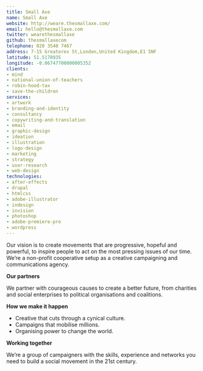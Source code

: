```yaml
---
title: Small Axe
name: Small Axe
website: http://weare.thesmallaxe.com/
email: hello@thesmallaxe.com
twitter: wearethesmallaxe
github: thesmallaxecom
telephone: 020 3540 7467
address: 7-15 Greatorex St,London,United Kingdom,E1 5NF
latitude: 51.5178935
longitude: -0.06747700000005352
clients:
- mind
- national-union-of-teachers
- robin-hood-tax
- save-the-children
services:
- artwork
- branding-and-identity
- consultancy
- copywriting-and-translation
- email
- graphic-design
- ideation
- illustration
- logo-design
- marketing
- strategy
- user-research
- web-design
technologies:
- after-effects
- drupal
- htmlcss
- adobe-illustrator
- indesign
- invision
- photoshop
- adobe-premiere-pro
- wordpress
---
```


Our vision is to create movements that are progressive, hopeful and powerful, to inspire people to act on the most pressing issues of our time. We’re a non-profit cooperative setup as a creative campaigning and communications agency.

**Our partners**

We partner with courageous causes to create a better future, from charities and social enterprises to political organisations and coalitions.

**How we make it happen**

* Creative that cuts through a cynical culture.
* Campaigns that mobilise millions.
* Organising power to change the world.

**Working together**

We’re a group of campaigners with the skills, experience and networks you need to build a social movement in the 21st century.
